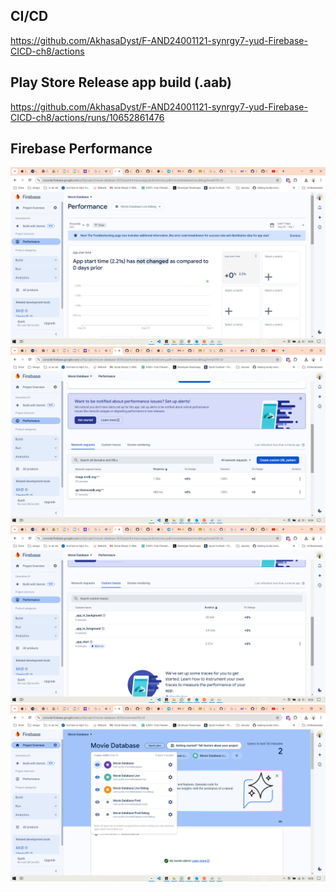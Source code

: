 ## CI/CD
https://github.com/AkhasaDyst/F-AND24001121-synrgy7-yud-Firebase-CICD-ch8/actions
<br>

## Play Store Release app build (.aab)
https://github.com/AkhasaDyst/F-AND24001121-synrgy7-yud-Firebase-CICD-ch8/actions/runs/10652861476
<br>

## Firebase Performance
![Performance Test](https://raw.githubusercontent.com/AkhasaDyst/F-AND24001121-synrgy7-yud-Firebase-CICD-ch8/master/foto/Screenshot1.png)
![Network Request](https://raw.githubusercontent.com/AkhasaDyst/F-AND24001121-synrgy7-yud-Firebase-CICD-ch8/master/foto/Screenshot2.png)
![Custom Traces](https://raw.githubusercontent.com/AkhasaDyst/F-AND24001121-synrgy7-yud-Firebase-CICD-ch8/master/foto/Screenshot3.png)
![Build Variant](https://raw.githubusercontent.com/AkhasaDyst/F-AND24001121-synrgy7-yud-Firebase-CICD-ch8/master/foto/Screenshot4.png)

